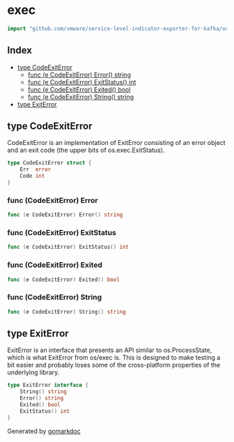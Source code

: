 <!-- Code generated by gomarkdoc. DO NOT EDIT -->

# exec

```go
import "github.com/vmware/service-level-indicator-exporter-for-kafka/vendor/k8s.io/client-go/util/exec"
```

## Index

- [type CodeExitError](<#type-codeexiterror>)
  - [func (e CodeExitError) Error() string](<#func-codeexiterror-error>)
  - [func (e CodeExitError) ExitStatus() int](<#func-codeexiterror-exitstatus>)
  - [func (e CodeExitError) Exited() bool](<#func-codeexiterror-exited>)
  - [func (e CodeExitError) String() string](<#func-codeexiterror-string>)
- [type ExitError](<#type-exiterror>)


## type CodeExitError

CodeExitError is an implementation of ExitError consisting of an error object and an exit code \(the upper bits of os.exec.ExitStatus\).

```go
type CodeExitError struct {
    Err  error
    Code int
}
```

### func \(CodeExitError\) Error

```go
func (e CodeExitError) Error() string
```

### func \(CodeExitError\) ExitStatus

```go
func (e CodeExitError) ExitStatus() int
```

### func \(CodeExitError\) Exited

```go
func (e CodeExitError) Exited() bool
```

### func \(CodeExitError\) String

```go
func (e CodeExitError) String() string
```

## type ExitError

ExitError is an interface that presents an API similar to os.ProcessState, which is what ExitError from os/exec is.  This is designed to make testing a bit easier and probably loses some of the cross\-platform properties of the underlying library.

```go
type ExitError interface {
    String() string
    Error() string
    Exited() bool
    ExitStatus() int
}
```



Generated by [gomarkdoc](<https://github.com/princjef/gomarkdoc>)
